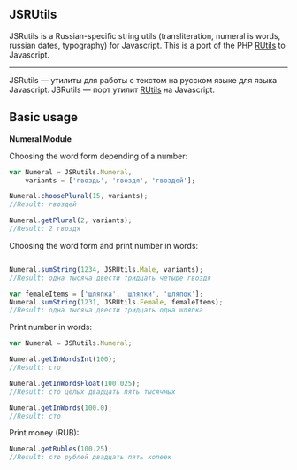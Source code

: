 JSRUtils
----------

JSRutils is a Russian-specific string utils (transliteration, numeral is words, russian dates, typography) for Javascript.
This is a port of the PHP [RUtils](https://github.com/Andre-487/php_rutils) to Javascript.


----------

JSRutils — утилиты для работы c текстом на русском языке для языка Javascript.
JSRutils — порт утилит [RUtils](https://github.com/Andre-487/php_rutils) на Javascript.

Basic usage
-----------

**Numeral Module**

Choosing the word form depending of a number:
```js
var Numeral = JSRutils.Numeral,
    variants = ['гвоздь', 'гвоздя', 'гвоздей'];

Numeral.choosePlural(15, variants);
//Result: гвоздей

Numeral.getPlural(2, variants);
//Result: 2 гвоздя
```

Choosing the word form and print number in words:
```js

Numeral.sumString(1234, JSRUtils.Male, variants);
//Result: одна тысяча двести тридцать четыре гвоздя

var femaleItems = ['шляпка', 'шляпки', 'шляпок'];
Numeral.sumString(1231, JSRUtils.Female, femaleItems);
//Result: одна тысяча двести тридцать одна шляпка
```

Print number in words:
```js
var Numeral = JSRutils.Numeral;

Numeral.getInWordsInt(100);
//Result: сто

Numeral.getInWordsFloat(100.025);
//Result: сто целых двадцать пять тысячных

Numeral.getInWords(100.0);
//Result: сто
```

Print money (RUB):
```js
Numeral.getRubles(100.25);
//Result: сто рублей двадцать пять копеек
```